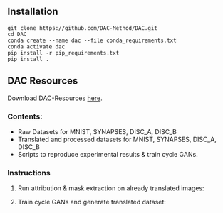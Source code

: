 ## Installation

```console
git clone https://github.com/DAC-Method/DAC.git
cd DAC
conda create --name dac --file conda_requirements.txt
conda activate dac
pip install -r pip_requirements.txt
pip install .
```

## DAC Resources

Download DAC-Resources [here](todo.com).

### Contents:
  - Raw Datasets for MNIST, SYNAPSES, DISC_A, DISC_B
  - Translated and processed datasets for MNIST, SYNAPSES, DISC_A, DISC_B
  - Scripts to reproduce experimental results & train cycle GANs.

### Instructions
1. Run attribution & mask extraction on already translated images:

3. Train cycle GANs and generate translated dataset:
